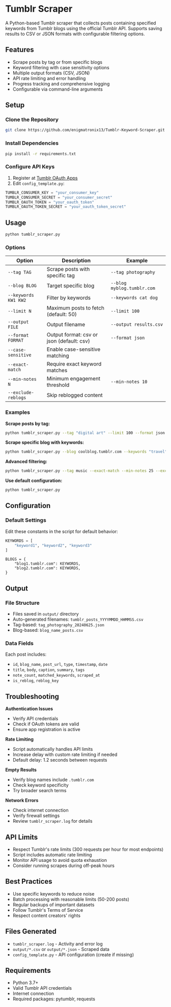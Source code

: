 # Tumblr Scraper 

A Python-based Tumblr scraper that collects posts containing specified keywords from Tumblr blogs using the official Tumblr API. Supports saving results to CSV or JSON formats with configurable filtering options.

## Features

- Scrape posts by tag or from specific blogs
- Keyword filtering with case sensitivity options
- Multiple output formats (CSV, JSON)
- API rate limiting and error handling
- Progress tracking and comprehensive logging
- Configurable via command-line arguments

## Setup

### Clone the Repository   
```bash
git clone https://github.com/enigmatronix13/Tumblr-Keyword-Scraper.git
```

### Install Dependencies
```bash
pip install -r requirements.txt
```

### Configure API Keys
1. Register at [Tumblr OAuth Apps](https://www.tumblr.com/oauth/apps)
2. Edit `config_template.py`:

```python
TUMBLR_CONSUMER_KEY = "your_consumer_key"
TUMBLR_CONSUMER_SECRET = "your_consumer_secret"
TUMBLR_OAUTH_TOKEN = "your_oauth_token"
TUMBLR_OAUTH_TOKEN_SECRET = "your_oauth_token_secret"
```

## Usage

```bash
python tumblr_scraper.py
```

### Options

| Option | Description | Example |
|--------|-------------|---------|
| `--tag TAG` | Scrape posts with specific tag | `--tag photography` |
| `--blog BLOG` | Target specific blog | `--blog myblog.tumblr.com` |
| `--keywords KW1 KW2` | Filter by keywords | `--keywords cat dog` |
| `--limit N` | Maximum posts to fetch (default: 50) | `--limit 100` |
| `--output FILE` | Output filename | `--output results.csv` |
| `--format FORMAT` | Output format: csv or json (default: csv) | `--format json` |
| `--case-sensitive` | Enable case-sensitive matching | |
| `--exact-match` | Require exact keyword matches | |
| `--min-notes N` | Minimum engagement threshold | `--min-notes 10` |
| `--exclude-reblogs` | Skip reblogged content | |

### Examples

**Scrape posts by tag:**
```bash
python tumblr_scraper.py --tag "digital art" --limit 100 --format json
```

**Scrape specific blog with keywords:**
```bash
python tumblr_scraper.py --blog coolblog.tumblr.com --keywords "travel" "photography" --limit 50
```

**Advanced filtering:**
```bash
python tumblr_scraper.py --tag music --exact-match --min-notes 25 --exclude-reblogs --limit 200
```

**Use default configuration:**
```bash
python tumblr_scraper.py
```

## Configuration

### Default Settings
Edit these constants in the script for default behavior:

```python
KEYWORDS = [
    "keyword1", "keyword2", "keyword3"
]
```
```
BLOGS = {
    "blog1.tumblr.com": KEYWORDS,
    "blog2.tumblr.com": KEYWORDS,
}
```

## Output

### File Structure
- Files saved in `output/` directory
- Auto-generated filenames: `tumblr_posts_YYYYMMDD_HHMMSS.csv`
- Tag-based: `tag_photography_20240625.json`
- Blog-based: `blog_name_posts.csv`

### Data Fields
Each post includes:
- `id`, `blog_name`, `post_url`, `type`, `timestamp`, `date`
- `title`, `body`, `caption`, `summary`, `tags`
- `note_count`, `matched_keywords`, `scraped_at`
- `is_reblog`, `reblog_key`

## Troubleshooting

**Authentication Issues**
- Verify API credentials
- Check if OAuth tokens are valid
- Ensure app registration is active

**Rate Limiting**
- Script automatically handles API limits
- Increase delay with custom rate limiting if needed
- Default delay: 1.2 seconds between requests

**Empty Results**
- Verify blog names include `.tumblr.com`
- Check keyword specificity
- Try broader search terms

**Network Errors**
- Check internet connection
- Verify firewall settings
- Review `tumblr_scraper.log` for details

## API Limits

- Respect Tumblr's rate limits (300 requests per hour for most endpoints)
- Script includes automatic rate limiting
- Monitor API usage to avoid quota exhaustion
- Consider running scrapes during off-peak hours

## Best Practices

- Use specific keywords to reduce noise
- Batch processing with reasonable limits (50-200 posts)
- Regular backups of important datasets
- Follow Tumblr's Terms of Service
- Respect content creators' rights

## Files Generated

- `tumblr_scraper.log` - Activity and error log
- `output/*.csv` or `output/*.json` - Scraped data
- `config_template.py` - API configuration (create if missing)

## Requirements

- Python 3.7+
- Valid Tumblr API credentials
- Internet connection
- Required packages: pytumblr, requests
